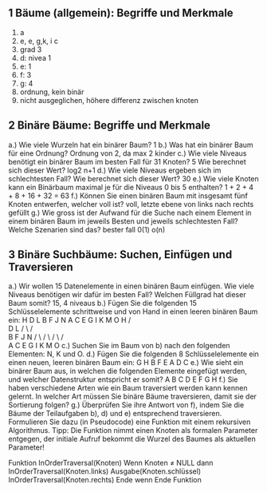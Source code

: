 ## 1 Bäume (allgemein): Begriffe und Merkmale

1. a
2. e, e, g,k, i c
3. grad 3
4. d: nivea 1
5. e: 1
6. f: 3
7. g: 4
8. ordnung, kein binär
9. nicht ausgeglichen, höhere differenz zwischen knoten


## 2 Binäre Bäume: Begriffe und Merkmale 

a.) Wie viele Wurzeln hat ein binärer Baum? 1
b.) Was hat ein binärer Baum für eine Ordnung? Ordnung von 2, da max 2 kinder
c.) Wie viele Niveaus benötigt ein binärer Baum im besten Fall für 31 Knoten? 5
Wie berechnet sich dieser Wert? log2 n+1
d.) Wie viele Niveaus ergeben sich im schlechtesten Fall?
Wie berechnet sich dieser Wert? 30
e.) Wie viele Knoten kann ein Binärbaum maximal je für die Niveaus 0 bis 5 enthalten? 1 + 2 + 4 + 8 + 16 + 32 = 63
f.) Können Sie einen binären Baum mit insgesamt fünf Knoten entwerfen, welcher voll ist? voll, letzte ebene von links nach rechts gefüllt
g.) Wie gross ist der Aufwand für die Suche nach einem Element in einem binären Baum im jeweils
Besten und jeweils schlechtesten Fall? Welche Szenarien sind das? bester fall 0(1) o(n)

## 3 Binäre Suchbäume: Suchen, Einfügen und Traversieren

a.) Wir wollen 15 Datenelemente in einen binären Baum einfügen. Wie viele Niveaus benötigen wir
dafür im besten Fall? Welchen Füllgrad hat dieser Baum somit? 15, 4 niveaus
b.) Fügen Sie die folgenden 15 Schlüsselelemente schrittweise und von Hand in einen leeren binären
Baum ein:
H D L B F J N A C E G I K M O
 H
/   \
D     L
/ \   / \
B   F J   N
/ \ / \ / \ / \
A  C E  G I  K M  O
c.) Suchen Sie im Baum von b) nach den folgenden Elementen: N, K und O.
d.) Fügen Sie die folgenden 8 Schlüsselelemente ein einen neuen, leeren binären Baum ein:
G H B F E A D C
e.) Wie sieht ein binärer Baum aus, in welchen die folgenden Elemente eingefügt werden, und
welcher Datenstruktur entspricht er somit?
A B C D E F G H
f.) Sie haben verschiedene Arten wie ein Baum traversiert werden kann kennen gelernt. In welcher
Art müssen Sie binäre Bäume traversieren, damit sie der Sortierung folgen?
g.) Überprüfen Sie ihre Antwort von f), indem Sie die Bäume der Teilaufgaben b), d) und e)
entsprechend traversieren. Formulieren Sie dazu (in Pseudocode) eine Funktion mit einem
rekursiven Algorithmus.
Tipp: Die Funktion nimmt einen Knoten als formalen Parameter entgegen, der initiale Aufruf
bekommt die Wurzel des Baumes als aktuellen Parameter! 

Funktion InOrderTraversal(Knoten)
Wenn Knoten ≠ NULL dann
InOrderTraversal(Knoten.links)
Ausgabe(Knoten.schlüssel)
InOrderTraversal(Knoten.rechts)
Ende wenn
Ende Funktion
